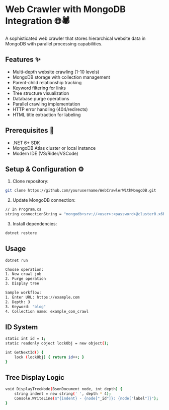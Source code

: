 # Web Crawler with MongoDB Integration 🌐🕷️

A sophisticated web crawler that stores hierarchical website data in MongoDB with parallel processing capabilities.

## Features ✨
- Multi-depth website crawling (1-10 levels)
- MongoDB storage with collection management
- Parent-child relationship tracking
- Keyword filtering for links
- Tree structure visualization
- Database purge operations
- Parallel crawling implementation
- HTTP error handling (404/redirects)
- HTML title extraction for labeling

## Prerequisites 🔧
- .NET 6+ SDK
- MongoDB Atlas cluster or local instance
- Modern IDE (VS/Rider/VSCode)

## Setup & Configuration ⚙️

1. Clone repository:
```bash
git clone https://github.com/yourusername/WebCrawlerWithMongoDB.git
```
2. Update MongoDB connection:
```bash
// In Program.cs
string connectionString = "mongodb+srv://<user>:<password>@cluster0.x6b5uvi.mongodb.net/";
```
3. Install dependencies:
```bash
dotnet restore
```

## Usage
```bash
dotnet run

Choose operation:
1. New crawl job
2. Purge operation
3. Display tree

Sample workflow:
1. Enter URL: https://example.com
2. Depth: 3
3. Keyword: "blog"
4. Collection name: example_com_crawl
```

## ID System
```bash
static int id = 1;
static readonly object lockObj = new object();

int GetNextId() {
    lock (lockObj) { return id++; }
}
```

## Tree Display Logic
```bash
void DisplayTreeNode(BsonDocument node, int depth) {
    string indent = new string(' ', depth * 4);
    Console.WriteLine($"{indent} - {node["_id"]}: {node["label"]}");
}
```

